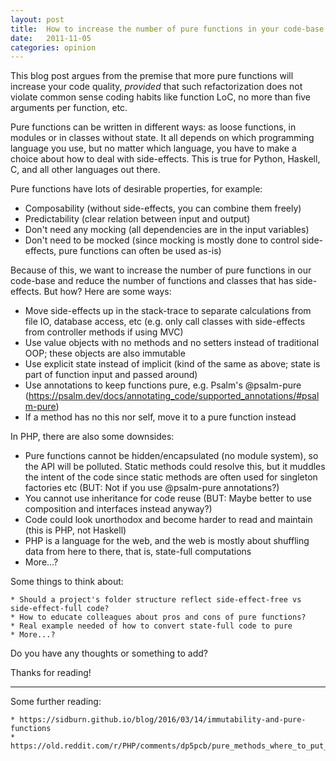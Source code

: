 ```yaml
---
layout: post
title:  How to increase the number of pure functions in your code-base
date:   2011-11-05
categories: opinion
---
```


This blog post argues from the premise that more pure functions will increase your code quality, _provided_ that such refactorization does not violate common sense coding habits like function LoC, no more than five arguments per function, etc.

Pure functions can be written in different ways: as loose functions, in modules or in classes without state. It all depends on which programming language you use, but no matter which language, you have to make a choice about how to deal with side-effects. This is true for Python, Haskell, C, and all other languages out there.

Pure functions have lots of desirable properties, for example:

* Composability (without side-effects, you can combine them freely)
* Predictability (clear relation between input and output)
* Don't need any mocking (all dependencies are in the input variables)
* Don't need to be mocked (since mocking is mostly done to control side-effects, pure functions can often be used as-is)

Because of this, we want to increase the number of pure functions in our code-base and reduce the number of functions and classes that has side-effects. But how? Here are some ways:

* Move side-effects up in the stack-trace to separate calculations from file IO, database access, etc (e.g. only call classes with side-effects from controller methods if using MVC)
* Use value objects with no methods and no setters instead of traditional OOP; these objects are also immutable
* Use explicit state instead of implicit (kind of the same as above; state is part of function input and passed around)
* Use annotations to keep functions pure, e.g. Psalm's @psalm-pure (https://psalm.dev/docs/annotating_code/supported_annotations/#psalm-pure)
* If a method has no this nor self, move it to a pure function instead

In PHP, there are also some downsides:

* Pure functions cannot be hidden/encapsulated (no module system), so the API will be polluted. Static methods could resolve this, but it muddles the intent of the code since static methods are often used for singleton factories etc (BUT: Not if you use @psalm-pure annotations?)
* You cannot use inheritance for code reuse (BUT: Maybe better to use composition and interfaces instead anyway?)
* Code could look unorthodox and become harder to read and maintain (this is PHP, not Haskell)
* PHP is a language for the web, and the web is mostly about shuffling data from here to there, that is, state-full computations
* More...?

Some things to think about:

    * Should a project's folder structure reflect side-effect-free vs side-effect-full code?
    * How to educate colleagues about pros and cons of pure functions?
    * Real example needed of how to convert state-full code to pure
    * More...?

Do you have any thoughts or something to add?

Thanks for reading!

---

Some further reading:

    * https://sidburn.github.io/blog/2016/03/14/immutability-and-pure-functions
    * https://old.reddit.com/r/PHP/comments/dp5pcb/pure_methods_where_to_put_em/
